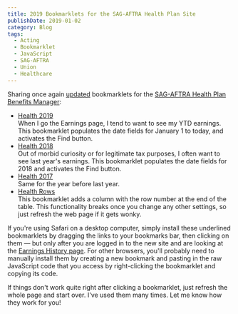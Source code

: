 ```yaml
---
title: 2019 Bookmarklets for the SAG-AFTRA Health Plan Site
publishDate: 2019-01-02
category: Blog
tags:
  - Acting
  - Bookmarklet
  - JavaScript
  - SAG-AFTRA
  - Union
  - Healthcare
---
```


Sharing once again [updated](/blog/bookmarklets-for-the-sag-aftra-health-plan-site/) bookmarklets for the [SAG-AFTRA Health Plan Benefits Manager](https://my.sagaftraplans.org/health/):

<ul>
<li><a href='javascript:void%20function()%7Bvar%20e=new%20Date,t=e.getDate(),a=e.getMonth()+1,n=e.getFullYear();10>t%26%26(t="0"+t),10>a%26%26(a="0"+a),e=a+"/"+t+"/"+n,$("input")%5B6%5D.value="01/01/2019",$("input")%5B7%5D.value=e;$("%23earningsForm%5C%5C:findBtn").click();%7D();'>Health 2019</a><br />
When I go the Earnings page, I tend to want to see my YTD earnings. This bookmarklet populates the date fields for January 1 to today, and activates the Find button.</li>
<li><a href='javascript:void%20function()%7B$(%22input%22)%5B6%5D.value=%2201/01/2018%22,$(%22input%22)%5B7%5D.value=%2212/31/2018%22;$(%22%23earningsForm%5C%5C:findBtn%22).click();%7D();'>Health 2018</a><br />
Out of morbid curiosity or for legitimate tax purposes, I often want to see last year's earnings. This bookmarklet populates the date fields for 2018 and activates the Find button.</li>
<li><a href='javascript:void%20function()%7B$(%22input%22)%5B6%5D.value=%2201/01/2018%22,$(%22input%22)%5B7%5D.value=%2212/31/2018%22;$(%22%23earningsForm%5C%5C:findBtn%22).click();%7D();'>Health 2017</a><br />
Same for the year before last year.</li>
<li><a href='javascript:$(%27#earningsList_rppDD%20option[value="100"]%27).prop(%27selected%27,true);$(%27#earningsList_rppDD%20option[value="100"]%27).change();setTimeout(function(){$(%27table[role="grid"]%20thead%20tr%27).append(%27<th>Row</th>%27);$(%27table[role="grid"]%20tfoot%20tr%27).append(%27<td>Row</td>%27);$(%27table[role="grid"]%20tr.ui-widget-content%27).each(function(i,val){var%20row=%27<td>%27+(i+1).toString()+%27</td>%27;$(this).append(row);});},1000);'>Health Rows</a><br />
This bookmarklet adds a column with the row number at the end of the table. This functionality breaks once you change any other settings, so just refresh the web page if it gets wonky.</li>
</ul>

If you're using Safari on a desktop computer, simply install these underlined bookmarklets by dragging the links to your bookmarks bar, then clicking on them &mdash; but only after you are logged in to the new site and are looking at the [Earnings History page](https://my.sagaftraplans.org/health/benefit/earnings.jsf). For other browsers, you'll probably need to manually install them by creating a new bookmark and pasting in the raw JavaScript code that you access by right-clicking the bookmarklet and copying its code.

If things don't work quite right after clicking a bookmarklet, just refresh the whole page and start over. I've used them many times. Let me know how they work for you!
